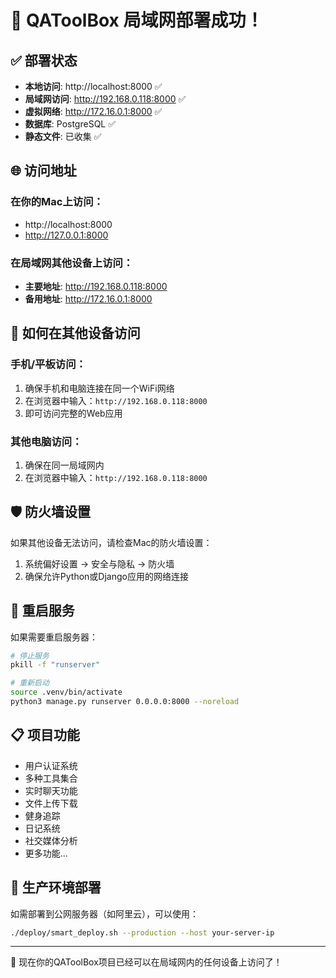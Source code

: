 # 🎉 QAToolBox 局域网部署成功！

## ✅ 部署状态
- **本地访问**: http://localhost:8000 ✅
- **局域网访问**: http://192.168.0.118:8000 ✅  
- **虚拟网络**: http://172.16.0.1:8000 ✅
- **数据库**: PostgreSQL ✅
- **静态文件**: 已收集 ✅

## 🌐 访问地址

### 在你的Mac上访问：
- http://localhost:8000
- http://127.0.0.1:8000

### 在局域网其他设备上访问：
- **主要地址**: http://192.168.0.118:8000
- **备用地址**: http://172.16.0.1:8000

## 📱 如何在其他设备访问

### 手机/平板访问：
1. 确保手机和电脑连接在同一个WiFi网络
2. 在浏览器中输入：`http://192.168.0.118:8000`
3. 即可访问完整的Web应用

### 其他电脑访问：
1. 确保在同一局域网内
2. 在浏览器中输入：`http://192.168.0.118:8000`

## 🛡️ 防火墙设置
如果其他设备无法访问，请检查Mac的防火墙设置：
1. 系统偏好设置 → 安全与隐私 → 防火墙
2. 确保允许Python或Django应用的网络连接

## 🔄 重启服务
如果需要重启服务器：
```bash
# 停止服务
pkill -f "runserver"

# 重新启动
source .venv/bin/activate
python3 manage.py runserver 0.0.0.0:8000 --noreload
```

## 📋 项目功能
- 用户认证系统
- 多种工具集合
- 实时聊天功能
- 文件上传下载
- 健身追踪
- 日记系统
- 社交媒体分析
- 更多功能...

## 🚀 生产环境部署
如需部署到公网服务器（如阿里云），可以使用：
```bash
./deploy/smart_deploy.sh --production --host your-server-ip
```

---
🎯 现在你的QAToolBox项目已经可以在局域网内的任何设备上访问了！
